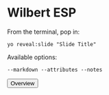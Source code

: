 
# Wilbert ESP

From the terminal, pop in:

  ```yo reveal:slide "Slide Title"```

Available options:

 ```--markdown --attributes --notes```

<input type="button" onclick="Reveal.toggleOverview();" value="Overview" />
